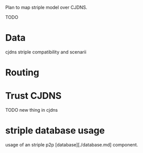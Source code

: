 
Plan to map striple model over CJDNS.

TODO

# Data
cjdns striple compatibility and scenarii
# Routing

# Trust CJDNS

TODO new thing in cjdns

# striple database usage
 usage of an striple p2p [database][./database.md] component.   
